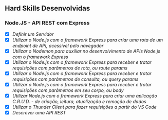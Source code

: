 ## Hard Skills Desenvolvidas

### Node.JS - API REST com Express

- [X] _Definir um Servidor_
- [X] _Utilizar o Node.js com o framework Express para criar uma rota de um endpoint de API, acessível pelo navegador_
- [X] _Utilizar o Nodemon para auxiliar no desenvolvimento de APIs Node.js com o framework Express_
- [X] _Utilizar o Node.js com o framework Express para receber e tratar requisições com parâmetros de rota, ou route params_
- [X] _Utilizar o Node.js com o framework Express para receber e tratar requisições com parâmetros de consulta, ou query params_
- [X] _Utilizar o Node.js com o framework Express para receber e tratar requisições com parâmetros em seu corpo, ou body_
- [X] _Utilizar Node.js com o framework Express para criar uma aplicação C.R.U.D. - de criação, leitura, atualização e remoção de dados_
- [X] _Utilizar o Thunder Client para fazer requisições a partir do VS Code_
- [X] _Descrever uma API REST_
